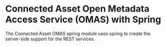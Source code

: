 <!-- SPDX-License-Identifier: CC-BY-4.0 -->
<!-- Copyright Contributors to the ODPi Egeria project. -->

# Connected Asset Open Metadata Access Service (OMAS) with Spring

The Connected Asset OMAS spring module uses spring to create the server-side support for the REST services.